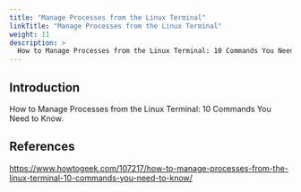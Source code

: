 ```yaml
---
title: "Manage Processes from the Linux Terminal"
linkTitle: "Manage Processes from the Linux Terminal"
weight: 11
description: >
  How to Manage Processes from the Linux Terminal: 10 Commands You Need to Know.
---
```


## Introduction

How to Manage Processes from the Linux Terminal: 10 Commands You Need to Know.

## References

https://www.howtogeek.com/107217/how-to-manage-processes-from-the-linux-terminal-10-commands-you-need-to-know/

